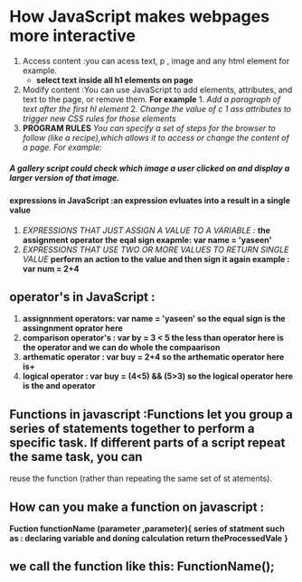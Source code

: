 # How JavaScript makes webpages more interactive

1. Access content :you can acess text, p , image and any html element for example.
   - **select text inside all h1 elements on page**
2. Modify content :You can use JavaScript to add
           elements, attributes, and text to the
               page, or remove them. 
               **For example** 
               1. _Add a paragraph of text after the_
               _first hl element_
               2. _Change the value of c 1 ass_
               _attributes to trigger new CSS rules_
               _for those elements_
3. **PROGRAM RULES**
_You can specify a set of steps for the browser to follow (like a recipe),which allows it to access or change the content of a page. For example:_
##### A gallery script could check which image a user clicked on and display a larger version of that image.

#### expressions in JavaScript :**an expression evluates into a result in a single value**
1. _EXPRESSIONS THAT JUST ASSIGN A VALUE TO A VARIABLE :_
   **the assignment operator the eqal sign exapmle: var name = 'yaseen'**
2. _EXPRESSIONS THAT USE TWO OR MORE VALUES TO RETURN SINGLE VALUE_
   **perform an action to the value and then sign it again example : var num = 2+4**

## operator's in JavaScript :
  1. **assignnment operators: var name = 'yaseen' so the equal sign is the assingnment oprator here**
  2. **comparison operator's : var by = 3 < 5 the less than operator here is the operator and we can do whole the compaarison**
  3. **arthematic operator : var buy = 2+4 so the arthematic operator here is+**
  4. **logical operator : var buy = (4<5) && (5>3) so the logical operator here is the and operator**
  
  
 ## Functions in javascript :Functions let you group a series of statements together to perform a specific task. If different parts of a script repeat the same task, you can
reuse the function (rather than repeating the same set of st atements).

## How can you make a function on javascript :
  **Fuction functionName (parameter ,parameter){**
  **series of statment such as : declaring variable and doning calculation**
  **return theProcessedVale**
  **}**
  
 ## we call the function like this: FunctionName();
